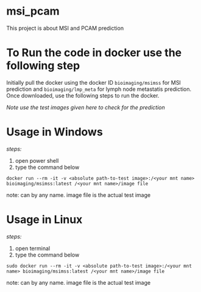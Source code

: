 # msi_pcam
This project is about MSI and PCAM prediction
# To Run the code in docker use the following step 
Initially pull the docker using the docker ID `bioimaging/msimss` for MSI prediction and `bioimaging/lmp_meta` for lymph node metastatis prediction. Once downloaded, use the following steps to run the docker. 

*Note use the test images given here to check for the prediction*
# Usage in Windows 

*steps:*
1) open power shell
2) type the command below 

`docker run --rm -it -v <absolute path-to-test image>:/<your mnt name> bioimaging/msimss:latest /<your mnt name>/image file`

note: <your mnt name> can by any name. image file is the actual test image


# Usage in Linux

*steps:*

1) open terminal 
2) type the command below 

`sudo docker run --rm -it -v <absolute path-to-test image>:/<your mnt name> bioimaging/msimss:latest /<your mnt name>/image file`

note: <your mnt name> can by any name. image file is the actual test image
 
